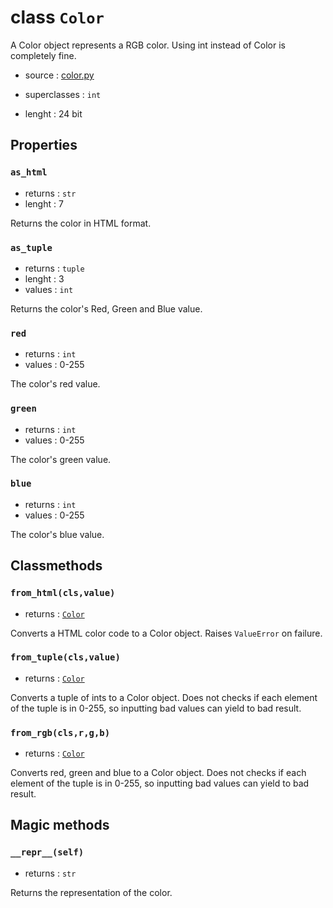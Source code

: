 # class `Color`

A Color object represents a RGB color. Using int instead of Color is completely fine.

- source : [color.py](https://github.com/HuyaneMatsu/hata/blob/master/hata/discord/color.py)

- superclasses : `int`
- lenght : 24 bit

## Properties

### `as_html`

- returns : `str`
- lenght : 7

Returns the color in HTML format.

### `as_tuple`

- returns : `tuple`
- lenght : 3
- values : `int`

Returns the color's Red, Green and Blue value.

### `red`

- returns : `int`
- values : 0-255

The color's red value.

### `green`

- returns : `int`
- values : 0-255

The color's green value.

### `blue`

- returns : `int`
- values : 0-255

The color's blue value.

## Classmethods

### `from_html(cls,value)`

- returns : [`Color`](Color.md)

Converts a HTML color code to a Color object.
Raises `ValueError` on failure.

### `from_tuple(cls,value)`

- returns : [`Color`](Color.md)

Converts a tuple of ints to a Color object.
Does not checks if each element of the tuple is in 0-255, so inputting bad values can yield to bad result.

### `from_rgb(cls,r,g,b)`

- returns : [`Color`](Color.md)

Converts red, green and blue to a Color object.
Does not checks if each element of the tuple is in 0-255, so inputting bad values can yield to bad result.

## Magic methods

### `__repr__(self)`

- returns : `str`

Returns the representation of the color.
